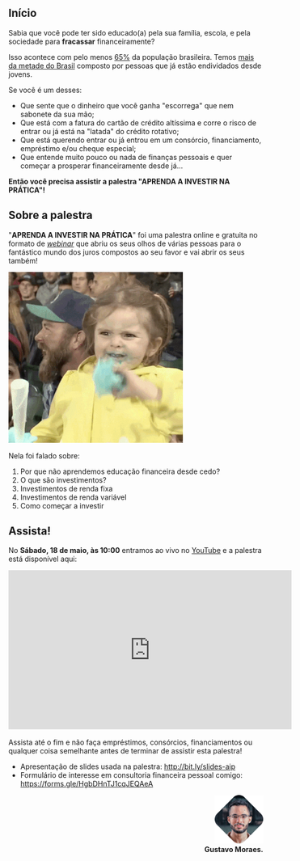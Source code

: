 ## Início

Sabia que você pode ter sido educado(a) pela sua família, escola, e pela sociedade para **fracassar** financeiramente?

Isso acontece com pelo menos [65%](https://exame.abril.com.br/seu-dinheiro/brasil-e-o-74o-em-ranking-global-de-educacao-financeira) da população brasileira. Temos [mais da metade do Brasil](http://agenciabrasil.ebc.com.br/economia/noticia/2019-03/endividamento-e-inadimplencia-das-familias-crescem-em-janeiro) composto por pessoas que já estão endividados desde jovens.

Se você é um desses:

* Que sente que o dinheiro que você ganha "escorrega" que nem sabonete da sua mão;
* Que está com a fatura do cartão de crédito altíssima e corre o risco de entrar ou já está na "latada" do crédito rotativo;
* Que está querendo entrar ou já entrou em um consórcio, financiamento, empréstimo e/ou cheque especial;
* Que entende muito pouco ou nada de finanças pessoais e quer começar a prosperar financeiramente desde já...

**Então você precisa assistir a palestra "APRENDA A INVESTIR NA PRÁTICA"!**

## Sobre a palestra

"**APRENDA A INVESTIR NA PRÁTICA**" foi uma palestra online e gratuita no formato de [_webinar_](https://pt.m.wikipedia.org/wiki/Webinar) que abriu os seus olhos de várias pessoas para o fantástico mundo dos juros compostos ao seu favor e vai abrir os seus também!

![excited](assets/images/excited.gif)

Nela foi falado sobre:

1. Por que não aprendemos educação financeira desde cedo?
2. O que são investimentos?
3. Investimentos de renda fixa
4. Investimentos de renda variável
5. Como começar a investir

## Assista!

No **Sábado, 18 de maio, às 10:00** entramos ao vivo no [YouTube](https://www.youtube.com) e a palestra está disponível aqui:

<iframe width="560" height="315" src="https://www.youtube.com/embed/PAlzCjHngWA" frameborder="0" allow="accelerometer; autoplay; encrypted-media; gyroscope; picture-in-picture" allowfullscreen></iframe>

Assista até o fim e não faça empréstimos, consórcios, financiamentos ou qualquer coisa semelhante antes de terminar de assistir esta palestra!

* Apresentação de slides usada na palestra: http://bit.ly/slides-aip
* Formulário de interesse em consultoria financeira pessoal comigo: https://forms.gle/HgbDHnTJ1cqJEQAeA

<p style="text-align: right;">
	<img src="assets/images/gustavo_moraes_profile_photo.png" alt="gustavo_moraes_profile_photo" width="96">
	<br>
	<b>Gustavo Moraes.<b>
